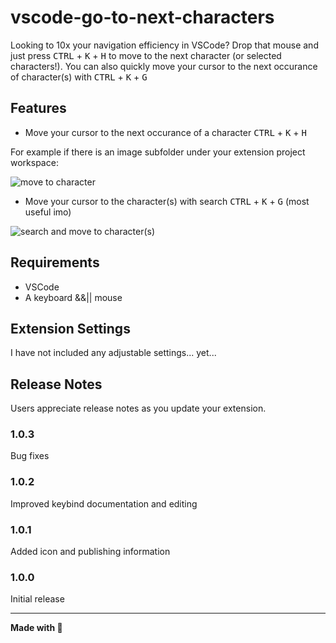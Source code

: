 # vscode-go-to-next-characters

Looking to 10x your navigation efficiency in VSCode? Drop that mouse and just press <kbd>CTRL</kbd> + <kbd>K</kbd> + <kbd>H</kbd> to move to the next character (or selected characters!). You can also quickly move your cursor to the next occurance of character(s) with <kbd>CTRL</kbd> + <kbd>K</kbd> + <kbd>G</kbd>

## Features

- Move your cursor to the next occurance of a character <kbd>CTRL</kbd> + <kbd>K</kbd> + <kbd>H</kbd>

For example if there is an image subfolder under your extension project workspace:

![move to character](https://i.imgur.com/bgpsebB.gif)

- Move your cursor to the character(s) with search <kbd>CTRL</kbd> + <kbd>K</kbd> + <kbd>G</kbd> (most useful imo)

![search and move to character(s)](https://i.imgur.com/C1mykzV.gif)

## Requirements

- VSCode
- A keyboard &&|| mouse

## Extension Settings

I have not included any adjustable settings... yet...

## Release Notes

Users appreciate release notes as you update your extension.

### 1.0.3

Bug fixes

### 1.0.2

Improved keybind documentation and editing

### 1.0.1

Added icon and publishing information

### 1.0.0

Initial release

---

**Made with 💖**
